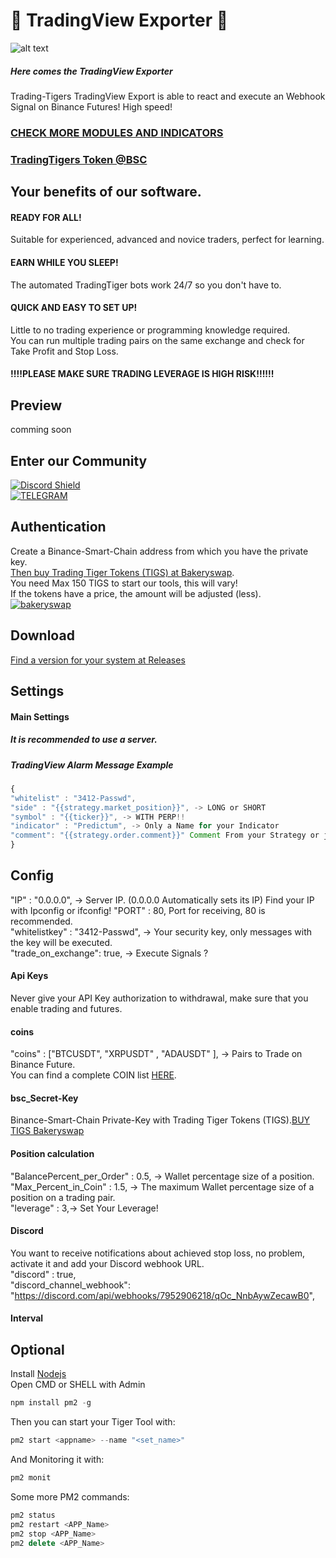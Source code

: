 # :rocket: TradingView Exporter :rocket:
![alt text](https://trading-tigers.com/img/Tradingview-Exporter.png)
##### Here comes the TradingView Exporter

Trading-Tigers TradingView Export is able to react and execute an Webhook Signal on Binance Futures! High speed!  

### [CHECK MORE MODULES AND INDICATORS](https://Trading-Tigers.com)
### [TradingTigers Token @BSC](https://bscscan.com/token/0x017a6d12ca6e591d684e63791fd2de1e8a550169)
## Your benefits of our software.
#### READY FOR ALL!
Suitable for experienced, advanced and novice traders, perfect for learning.  

#### EARN WHILE YOU SLEEP!
The automated TradingTiger bots work 24/7 so you don't have to.  
#### QUICK AND EASY TO SET UP!
Little to no trading experience or programming knowledge required.  
You can run multiple trading pairs on the same exchange and check for Take Profit and Stop Loss.
#### !!!!PLEASE MAKE SURE TRADING LEVERAGE IS HIGH RISK!!!!!! 

## Preview
comming soon
## Enter our Community
[![Discord Shield](https://discordapp.com/api/guilds/766340441075089418/widget.png?style=banner2)](https://discord.gg/xAGZHAr)  
[![TELEGRAM](https://trading-tigers.com/img/telegram-ken.png)](https://t.me/TradingTigers_Orginal)

## Authentication  
Create a Binance-Smart-Chain address from which you have the private key.  
[Then buy Trading Tiger Tokens (TIGS) at Bakeryswap](https://www.bakeryswap.org/#/swap?outputCurrency=0x017a6d12ca6e591d684e63791fd2de1e8a550169).  
You need Max 150 TIGS to start our tools, this will vary!  
If the tokens have a price, the amount will be adjusted (less).  
[![bakeryswap](https://trading-tigers.com/img/bakeryswap.png)](https://www.bakeryswap.org/#/swap?outputCurrency=0x017a6d12ca6e591d684e63791fd2de1e8a550169)
## Download  
[Find a version for your system at Releases](https://github.com/Trading-Tiger/TradingView-Exporter/releases/)  

## Settings  
#### Main Settings
##### It is recommended to use a server.
##### TradingView Alarm Message Example

```javascript
{
"whitelist" : "3412-Passwd",
"side" : "{{strategy.market_position}}", -> LONG or SHORT
"symbol" : "{{ticker}}", -> WITH PERP!!
"indicator" : "Predictum", -> Only a Name for your Indicator
"comment": "{{strategy.order.comment}}" Comment From your Strategy or just leave it free, if "Ready" or "Get" are in the incoming message, it will not execute anything. 
}
```
## Config
"IP" : "0.0.0.0", -> Server IP. (0.0.0.0 Automatically sets its IP) Find your IP with Ipconfig or ifconfig!
"PORT" : 80, Port for receiving, 80 is recommended.  
"whitelistkey" : "3412-Passwd", -> Your security key, only messages with the key will be executed.  
"trade_on_exchange": true, -> Execute Signals ?  
#### Api Keys
Never give your API Key authorization to withdrawal, make sure that you enable trading and futures. 
#### coins
"coins" : ["BTCUSDT", "XRPUSDT" , "ADAUSDT" ], -> Pairs to Trade on Binance Future.  
You can find a complete COIN list [HERE](https://github.com/Trading-Tiger/Supported_Trading_Pairs/blob/main/Binance_Future_Pairs.json).
#### bsc_Secret-Key
Binance-Smart-Chain Private-Key with Trading Tiger Tokens (TIGS).[BUY TIGS Bakeryswap](https://www.bakeryswap.org/#/swap?outputCurrency=0x017a6d12ca6e591d684e63791fd2de1e8a550169) 
#### Position calculation
"BalancePercent_per_Order" : 0.5, -> Wallet percentage size of a position.  
"Max_Percent_in_Coin" : 1.5, -> The maximum Wallet percentage size of a position on a trading pair.  
"leverage" : 3,-> Set Your Leverage!  
#### Discord  
You want to receive notifications about achieved stop loss, no problem, activate it and add your Discord webhook URL.  
"discord" : true,  
"discord_channel_webhook": "https://discord.com/api/webhooks/7952906218/qOc_NnbAywZecawB0",  
#### Interval  
  
## Optional
Install [Nodejs](https://nodejs.org/en/)  
Open CMD or SHELL with Admin
```javascript
npm install pm2 -g
```
Then you can start your Tiger Tool with:
```javascript
pm2 start <appname> --name "<set_name>"
```
And Monitoring it with:
```javascript
pm2 monit
```
Some more PM2 commands:
```javascript
pm2 status
pm2 restart <APP_Name>
pm2 stop <APP_Name>
pm2 delete <APP_Name>
```
